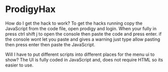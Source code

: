 # ProdigyHax

How do I get the hack to work?
To get the hacks running copy the JavaScript from the code file, open prodigy and login. When your fully in press ctrl shift j to open the console then paste the code and press enter. if the console wont let you paste and gives a warning just type allow pasting then press enter then paste the JavaScript.

Will I have to put different scripts into different places for the menu ui to show?
The UI is fully coded in JavaScript and, does not require HTML so its easier to use. 
